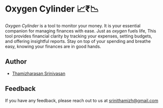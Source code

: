 # Oxygen Cylinder 📈₹📉

_Oxygen Cylinder_ is a tool to monitor your money. It is your essential companion for managing finances with ease. Just as _oxygen_ fuels life, This tool provides financial clarity by tracking your expenses, setting budgets, and offering insightful reports. Stay on top of your spending and breathe easy, knowing your finances are in good hands.

## Author

- [Thamizharasan Srinivasan](https://www.linkedin.com/in/srinithamizh/)

## Feedback

If you have any feedback, please reach out to us at srinithamizh@gmail.com
